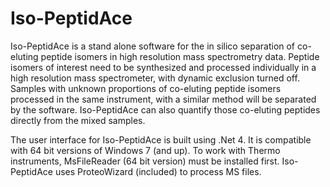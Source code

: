 Iso-PeptidAce
=============

Iso-PeptidAce is a stand alone software for the in silico separation of co-eluting peptide isomers in high resolution mass spectrometry data. Peptide isomers of interest need to be synthesized and processed individually in a high resolution mass spectrometer, with dynamic exclusion turned off. Samples with unknown proportions of co-eluting peptide isomers processed in the same instrument, with a similar method will be separated by the software. Iso-PeptidAce can also quantify those co-eluting peptides directly from the mixed samples.

The user interface for Iso-PeptidAce is built using .Net 4. It is compatible with 64 bit versions of Windows 7 (and up). To work with Thermo instruments, MsFileReader (64 bit version) must be installed first. Iso-PeptidAce uses ProteoWizard (included) to process MS files.
